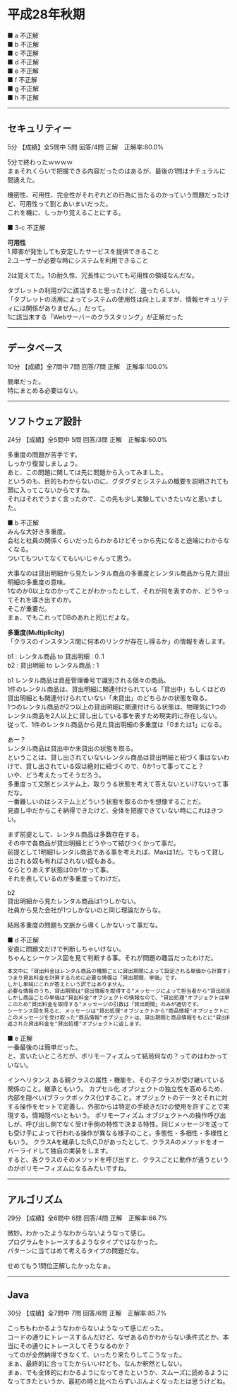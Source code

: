 # 平成28年秋期

■ a 不正解  
■ b 不正解  
■ c 不正解  
■ d 不正解  
■ e 不正解  
■ f 不正解  
■ g 不正解  
■ h 不正解  

---

## セキュリティー

5分 【成績】全5問中 5問 回答/4問 正解　正解率:80.0%  

5分で終わったｗｗｗｗ  
まぁそれくらいで把握できる内容だったのはあるが、最後の1問はナチュラルに間違えた。  

機密性、可用性、完全性がそれぞれどの行為に当たるのかっていう問題だったけど、可用性って割とあいまいだった。  
これを機に、しっかり覚えることにする。  

■ 3-c 不正解  

**可用性**  
1.障害が発生しても安定したサービスを提供できること  
2.ユーザーが必要な時にシステムを利用できること  

2は覚えてた。1の耐久性、冗長性についても可用性の領域なんだな。  

タブレットの利用が2に該当すると思ったけど、違ったらしい。  
「タブレットの活用によってシステムの使用性は向上しますが、情報セキュリティには関係がありません。」だって。  
1に該当末する「Webサーバーのクラスタリング」が正解だった  

---

## データベース

10分 【成績】全7問中 7問 回答/7問 正解　正解率:100.0%  

簡単だった。  
特にまとめる必要はない。  

---

## ソフトウェア設計

24分 【成績】全5問中 5問 回答/3問 正解　正解率:60.0%  

多重度の問題が苦手です。  
しっかり復習しましょう。  
あと、この問題に関しては先に問題から入ってみました。  
というのも、目的もわからないのに、グダグダとシステムの概要を説明されても頭に入ってこないからですね。  
それはそれでうまく言ったので、この先も少し実験していきたいなと思いました。  

■ b 不正解  
みんな大好き多重度。  
会社と社員の関係くらいだったらわかるけどそっから先になると途端にわからなくなる。  
ついてもついてなくてもいいじゃんって思う。  

大事なのは貸出明細から見たレンタル商品の多重度とレンタル商品から見た貸出明細の多重度の意味。  
1なのか0以上なのかってことがわかったとして、それが何を表すのか、どうやってそれを導き出すのか。  
そこが重要だ。  
まぁ、でもこれってDBのあれと同じだよな。  

**多重度(Multiplicity)**  
「クラスのインスタンス間に何本のリンクが存在し得るか」の情報を表します。  

b1 : レンタル商品 to 貸出明細 : 0..1  
b2 : 貸出明細 to レンタル商品 : 1  

b1
レンタル商品は資産管理番号で識別される個々の商品。  
1件のレンタル商品は、貸出明細に関連付けられている「貸出中」もしくはどの貸出明細とも関連付けられていない「未貸出」のどちらかの状態を取る。  
1つのレンタル商品が2つ以上の貸出明細に関連付けらる状態は、物理気に1つのレンタル商品を2人以上に貸し出している事を表すため現実的に存在しない。  
従って、1件のレンタル商品から見た貸出明細の多重度は「0または1」になる。  

あー？  
レンタル商品は貸出中か未貸出の状態を取る。  
ということは、貸し出されていないレンタル商品は貸出明細と紐づく事はないわけで、貸し出されている奴は絶対に紐づくので、0か1って事ってこと？  
いや、どう考えたってそうだろう。  
多重度って文脈とシステム上、取りうる状態を考えて答えないといけないって事だな。  
一番難しいのはシステム上どういう状態を取るのかを想像することだ。  
見直し中だからこそ納得できたけど、全体を把握できていない時にこれはきつい。  

まず前提として、レンタル商品は多数存在する。  
その中で各商品が貸出明細とどうやって結びつくかって事だ。  
前提として1明細1レンタル商品である事を考えれば、Maxは1だ。でもって貸し出される奴も有ればされない奴もある。  
ならとりあえず状態は0か1かって事。  
それを表しているのが多重度ってわけだ。  

b2  
貸出明細から見たレンタル商品は1つしかない。  
社員から見た会社が1つしかないのと同じ理論だからな。  

結局多重度の問題も文脈から導くしかないって事だな。  

■ d 不正解  
安直に問題文だけで判断しちゃいけない。  
ちゃんとシーケンス図を見て判断する事。それが問題の趣旨だったわけだ。  

``` txt
本文中に「貸出料金はレンタル商品の種類ごとに貸出期間によって設定される単価から計算する」とあります。
つまり貸出料金を計算するために必要な情報は「貸出期間，単価」です。
しかし単純にこれが答えという訳ではありません。
必要な情報のうち、貸出期間は"貸出情報を取得する"メッセージによって担当者から"貸出処理"オブジェクトに伝達されています。
しかし商品ごとの単価は"貸出料金"オブジェクトの情報なので、"貸出処理"オブジェクトは単価を知りません。
このため"貸出料金を取得する"メッセージの引数は「貸出期間」のみが適切です。
シーケンス図を見ると、メッセージは"貸出処理"オブジェクトから"商品情報"オブジェクトに送られていることがわかります。
このメッセージを受け取った"商品情報"オブジェクトは、貸出期間と商品情報をもとに"貸出料金"オブジェクト"に貸出料金の計算を依頼し、
返された貸出料金を"貸出処理"オブジェクトに返します。
```

■ e 正解  
一番最後のは簡単だった。  
と、言いたいところだが、ポリモーフィズムって結局何なの？ってのはわかっていない。  

インヘリタンス
ある親クラスの属性・機能を、その子クラスが受け継いている関係のこと。継承ともいう。
カプセル化
オブジェクトの独立性を高めるため、内部を隠ぺい(ブラックボックス化)すること。オブジェクトのデータとそれに対する操作をセットで定義し、外部からは特定の手続きだけの使用を許すことで実現する。情報隠ぺいともいう。
ポリモーフィズム
オブジェクトへの操作呼び出しが、呼び出し側でなく受け手側の特性で決まる特性。同じメッセージを送っても受け手によって行われる操作が異なる様子のこと。多態性・多相性・多様性ともいう。
クラスAを継承したB,C,Dがあったとして、クラスAのメソッドをオーバーライドして独自の実装をします。  
すると、各クラスのそのメソッドを呼び出すと、クラスごとに動作が違うというのがポリモーフィズムになるみたいですね。  

---

## アルゴリズム

29分 【成績】全6問中 6問 回答/4問 正解　正解率:66.7%  

微妙。わかったようなわからないようなって感じ。  
プログラムをトレースするようなタイプではなかった。  
パターンに当てはめて考えるタイプの問題だな。  

せめてもう1問位正解したかったなぁ。  

---

## Java

30分 【成績】全7問中 7問 回答/6問 正解　正解率:85.7%  

こっちもわかるようなわからないようなって感じだった。  
コードの通りにトレースするんだけど、なぜあるのかわからない条件式とか、本当にその通りにトレースしてそうなるのか？  
ってのが全然納得できなくて、いったり来たりしてこうなった。  
まぁ、最終的に合ってたからいいけども、なんか釈然としない。  
まぁ、でも全体的にわかるようになってきたというか、スムーズに読めるようになってきたというか、最初の時と比べたらずいぶんよくなったとは思うけどね。
